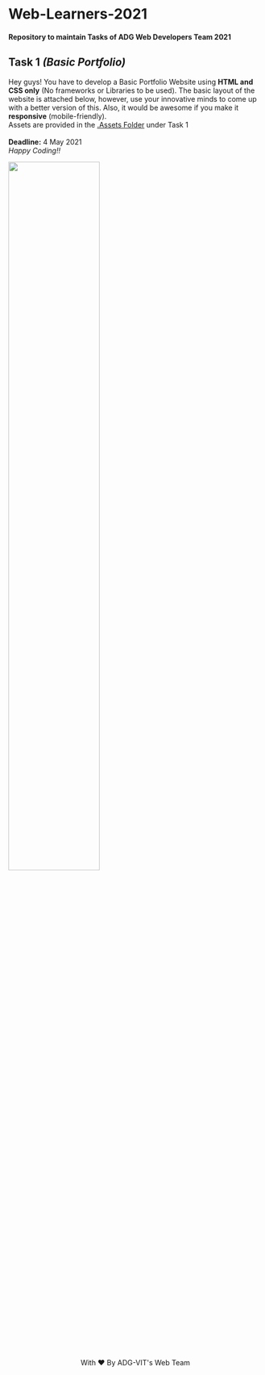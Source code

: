 # Web-Learners-2021
#### Repository to maintain Tasks of ADG Web Developers Team 2021

## Task 1 *(Basic Portfolio)*
Hey guys! You have to develop a Basic Portfolio Website using <b>HTML and CSS only</b> (No frameworks or Libraries to be used). The basic layout of the website is attached below, however, use your innovative minds to come up with a better version of this. Also, it would be awesome if you make it <b>responsive</b> (mobile-friendly).
<br>
Assets are provided in the [.Assets Folder](https://github.com/ADG-VIT/Web-Tasks-2021/tree/main/.Assets) under Task 1
<br><br>
**Deadline:** 4 May 2021
<br>
<i>Happy Coding!!</i>

<img src="https://user-images.githubusercontent.com/60514776/116053553-726e4080-a698-11eb-9eb7-5c7f8f4b8e39.png" height="auto" width="60%">


<br>
<br>
<p align="center" width="100%">
   With ❤️ By ADG-VIT's Web Team  
</p>
